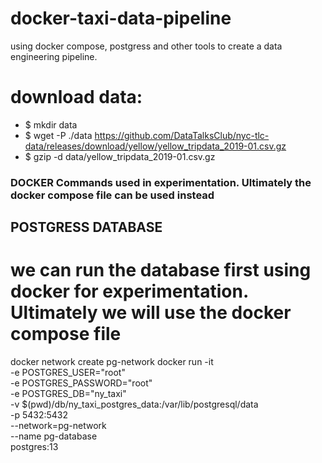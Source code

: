 # docker-taxi-data-pipeline
using docker compose, postgress and other tools to create a data engineering pipeline.

# download data:

* $ mkdir data
* $ wget -P ./data https://github.com/DataTalksClub/nyc-tlc-data/releases/download/yellow/yellow_tripdata_2019-01.csv.gz
* $ gzip -d data/yellow_tripdata_2019-01.csv.gz


### DOCKER Commands used in experimentation. Ultimately the docker compose file can be used instead

## POSTGRESS DATABASE
# we can run the database first using docker for experimentation. Ultimately we will use the docker compose file
docker network create pg-network
docker run -it \
  -e POSTGRES_USER="root" \
  -e POSTGRES_PASSWORD="root" \
  -e POSTGRES_DB="ny_taxi" \
  -v $(pwd)/db/ny_taxi_postgres_data:/var/lib/postgresql/data \
  -p 5432:5432 \
  --network=pg-network \
  --name pg-database \
  postgres:13

  